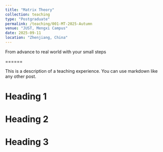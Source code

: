 ```yaml
---
title: "Matrix Theory"
collection: teaching
type: "Postgraduate"
permalink: /teaching/001-MT-2025-Autumn  
venue: "JUST, Mengxi Campus"        
date: 2025-09-11
location: "Zhenjiang, China"
---
```


From advance to real world with your small steps    

======      

This is a description of a teaching experience. You can use markdown like any other post.

Heading 1
======

Heading 2
======

Heading 3
======
